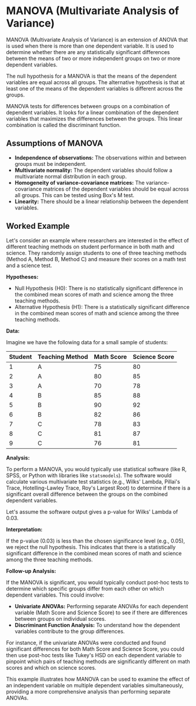 # MANOVA (Multivariate Analysis of Variance)

MANOVA (Multivariate Analysis of Variance) is an extension of ANOVA that is used when there is more than one dependent variable. It is used to determine whether there are any statistically significant differences between the means of two or more independent groups on two or more dependent variables.

The null hypothesis for a MANOVA is that the means of the dependent variables are equal across all groups. The alternative hypothesis is that at least one of the means of the dependent variables is different across the groups.

MANOVA tests for differences between groups on a combination of dependent variables. It looks for a linear combination of the dependent variables that maximizes the differences between the groups. This linear combination is called the discriminant function.

## Assumptions of MANOVA

*   **Independence of observations:** The observations within and between groups must be independent.
*   **Multivariate normality:** The dependent variables should follow a multivariate normal distribution in each group.
*   **Homogeneity of variance-covariance matrices:** The variance-covariance matrices of the dependent variables should be equal across all groups. This can be tested using Box's M test.
*   **Linearity:** There should be a linear relationship between the dependent variables.

## Worked Example

Let's consider an example where researchers are interested in the effect of different teaching methods on student performance in both math and science. They randomly assign students to one of three teaching methods (Method A, Method B, Method C) and measure their scores on a math test and a science test.

**Hypotheses:**

*   Null Hypothesis (H0): There is no statistically significant difference in the combined mean scores of math and science among the three teaching methods.
*   Alternative Hypothesis (H1): There is a statistically significant difference in the combined mean scores of math and science among the three teaching methods.

**Data:**

Imagine we have the following data for a small sample of students:

| Student | Teaching Method | Math Score | Science Score |
| :------ | :-------------- | :--------- | :------------ |
| 1       | A               | 75         | 80            |
| 2       | A               | 80         | 85            |
| 3       | A               | 70         | 78            |
| 4       | B               | 85         | 88            |
| 5       | B               | 90         | 92            |
| 6       | B               | 82         | 86            |
| 7       | C               | 78         | 83            |
| 8       | C               | 81         | 87            |
| 9       | C               | 76         | 81            |

**Analysis:**

To perform a MANOVA, you would typically use statistical software (like R, SPSS, or Python with libraries like `statsmodels`). The software would calculate various multivariate test statistics (e.g., Wilks' Lambda, Pillai's Trace, Hotelling-Lawley Trace, Roy's Largest Root) to determine if there is a significant overall difference between the groups on the combined dependent variables.

Let's assume the software output gives a p-value for Wilks' Lambda of 0.03.

**Interpretation:**

If the p-value (0.03) is less than the chosen significance level (e.g., 0.05), we reject the null hypothesis. This indicates that there is a statistically significant difference in the combined mean scores of math and science among the three teaching methods.

**Follow-up Analysis:**

If the MANOVA is significant, you would typically conduct post-hoc tests to determine which specific groups differ from each other on which dependent variables. This could involve:

*   **Univariate ANOVAs:** Performing separate ANOVAs for each dependent variable (Math Score and Science Score) to see if there are differences between groups on individual scores.
*   **Discriminant Function Analysis:** To understand how the dependent variables contribute to the group differences.

For instance, if the univariate ANOVAs were conducted and found significant differences for both Math Score and Science Score, you could then use post-hoc tests like Tukey's HSD on each dependent variable to pinpoint which pairs of teaching methods are significantly different on math scores and which on science scores.

This example illustrates how MANOVA can be used to examine the effect of an independent variable on multiple dependent variables simultaneously, providing a more comprehensive analysis than performing separate ANOVAs.